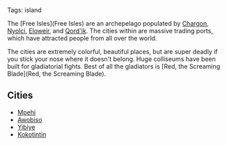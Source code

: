 Tags: island

The [Free Isles](Free Isles) are an archepelago populated by [Chargon](Chargon), [Nyolci](Nyolci), [Eloweir](Eloweir), and [Qord'ik](Qord'ik). The cities within are massive trading ports, which have attracted people from all over the world.

The cities are extremely colorful, beautiful places, but are super deadly if you stick your nose where it doesn't belong. Huge colliseums have been built for gladiatorial fights. Best of all the gladiators is [Red, the Screaming Blade](Red, the Screaming Blade).

## Cities
- [Mpehi](Mpehi)
- [Awobiso](Awobiso)
- [Yibiye](Yibiye)
- [Kokotintin](Kokotintin)